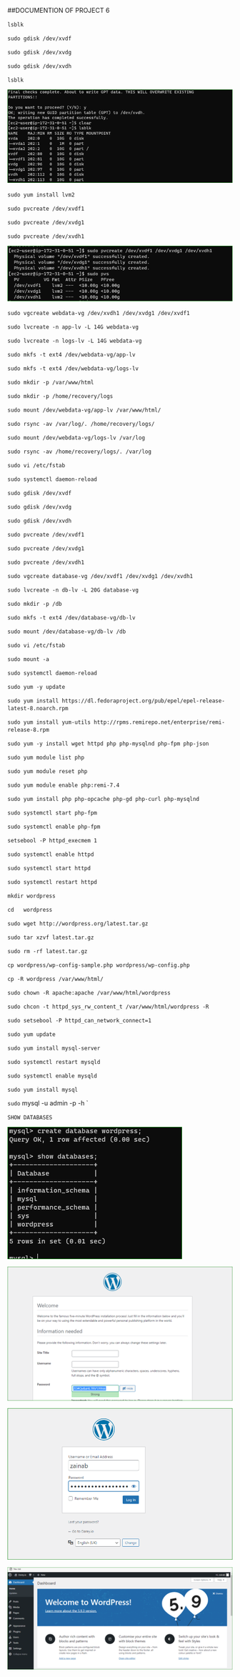 ##DOCUMENTION OF PROJECT 6 

`lsblk`

`sudo gdisk /dev/xvdf`

`sudo gdisk /dev/xvdg`

`sudo gdisk /dev/xvdh`

`lsblk`

![xdvs](./images/xvds.PNG)

`sudo yum install lvm2`

`sudo pvcreate /dev/xvdf1`

`sudo pvcreate /dev/xvdg1`

`sudo pvcreate /dev/xvdh1`



![pvs](./images/pvs.PNG)


`sudo vgcreate webdata-vg /dev/xvdh1 /dev/xvdg1 /dev/xvdf1`

`sudo lvcreate -n app-lv -L 14G webdata-vg`

`sudo lvcreate -n logs-lv -L 14G webdata-vg`

`sudo mkfs -t ext4 /dev/webdata-vg/app-lv`

`sudo mkfs -t ext4 /dev/webdata-vg/logs-lv`

`sudo mkdir -p /var/www/html`

`sudo mkdir -p /home/recovery/logs`

`sudo mount /dev/webdata-vg/app-lv /var/www/html/`

`sudo rsync -av /var/log/. /home/recovery/logs/`

`sudo mount /dev/webdata-vg/logs-lv /var/log`

`sudo rsync -av /home/recovery/logs/. /var/log`

`sudo vi /etc/fstab`

`sudo systemctl daemon-reload`

`sudo gdisk /dev/xvdf`

`sudo gdisk /dev/xvdg`

`sudo gdisk /dev/xvdh`

`sudo pvcreate /dev/xvdf1`

`sudo pvcreate /dev/xvdg1`

`sudo pvcreate /dev/xvdh1`

`sudo vgcreate database-vg /dev/xvdf1 /dev/xvdg1 /dev/xvdh1`

`sudo lvcreate -n db-lv -L 20G database-vg`

`sudo mkdir -p /db`

`sudo mkfs -t ext4 /dev/database-vg/db-lv`

`sudo mount /dev/database-vg/db-lv /db`

`sudo vi /etc/fstab`

`sudo mount -a`

`sudo systemctl daemon-reload`

`sudo yum -y update`

`sudo yum install https://dl.fedoraproject.org/pub/epel/epel-release-latest-8.noarch.rpm`


`sudo yum install yum-utils http://rpms.remirepo.net/enterprise/remi-release-8.rpm`

`sudo yum -y install wget httpd php php-mysqlnd php-fpm php-json`

`sudo yum module list php`

`sudo yum module reset php`

`sudo yum module enable php:remi-7.4`

`sudo yum install php php-opcache php-gd php-curl php-mysqlnd`

`sudo systemctl start php-fpm`

`sudo systemctl enable php-fpm`

`setsebool -P httpd_execmem 1`

`sudo systemctl enable httpd`

`sudo systemctl start httpd`

`sudo systemctl restart httpd`

`mkdir wordpress`

  `cd   wordpress`

  `sudo wget http://wordpress.org/latest.tar.gz`

  `sudo tar xzvf latest.tar.gz`

  `sudo rm -rf latest.tar.gz`

  `cp wordpress/wp-config-sample.php wordpress/wp-config.php`

  `cp -R wordpress /var/www/html/`

`sudo chown -R apache:apache /var/www/html/wordpress`

 `sudo chcon -t httpd_sys_rw_content_t /var/www/html/wordpress -R`

`sudo setsebool -P httpd_can_network_connect=1`

`sudo yum update`

`sudo yum install mysql-server`

`sudo systemctl restart mysqld`

`sudo systemctl enable mysqld`

`sudo yum install mysql`

`sudo` mysql -u admin -p -h <DB-Server-Private-IP-address>`

`SHOW DATABASES`

![data](./images/db.PNG)

![wordpress](./images/wordpress.PNG)

![wp](./images/wp.PNG)


![wpress](./images/wpress.PNG)





















































































